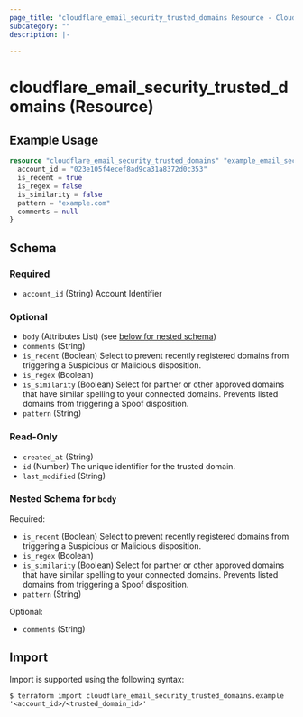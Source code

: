 ```yaml
---
page_title: "cloudflare_email_security_trusted_domains Resource - Cloudflare"
subcategory: ""
description: |-
  
---
```


# cloudflare_email_security_trusted_domains (Resource)



## Example Usage

```terraform
resource "cloudflare_email_security_trusted_domains" "example_email_security_trusted_domains" {
  account_id = "023e105f4ecef8ad9ca31a8372d0c353"
  is_recent = true
  is_regex = false
  is_similarity = false
  pattern = "example.com"
  comments = null
}
```

<!-- schema generated by tfplugindocs -->
## Schema

### Required

- `account_id` (String) Account Identifier

### Optional

- `body` (Attributes List) (see [below for nested schema](#nestedatt--body))
- `comments` (String)
- `is_recent` (Boolean) Select to prevent recently registered domains from triggering a
Suspicious or Malicious disposition.
- `is_regex` (Boolean)
- `is_similarity` (Boolean) Select for partner or other approved domains that have similar
spelling to your connected domains. Prevents listed domains from
triggering a Spoof disposition.
- `pattern` (String)

### Read-Only

- `created_at` (String)
- `id` (Number) The unique identifier for the trusted domain.
- `last_modified` (String)

<a id="nestedatt--body"></a>
### Nested Schema for `body`

Required:

- `is_recent` (Boolean) Select to prevent recently registered domains from triggering a
Suspicious or Malicious disposition.
- `is_regex` (Boolean)
- `is_similarity` (Boolean) Select for partner or other approved domains that have similar
spelling to your connected domains. Prevents listed domains from
triggering a Spoof disposition.
- `pattern` (String)

Optional:

- `comments` (String)

## Import

Import is supported using the following syntax:

```shell
$ terraform import cloudflare_email_security_trusted_domains.example '<account_id>/<trusted_domain_id>'
```
